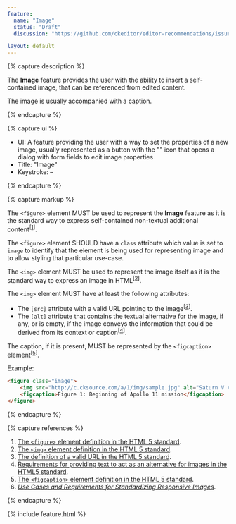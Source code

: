 ```yaml
---
feature:
  name: "Image"
  status: "Draft"
  discussion: "https://github.com/ckeditor/editor-recommendations/issues/14"

layout: default
---
```


{% capture description %}

The **Image** feature provides the user with the ability to insert a self-contained image, that can be referenced from edited content.

The image is usually accompanied with a caption.

{% endcapture %}

{% capture ui %}

 * UI: A feature providing the user with a way to set the properties of a new image, usually represented as a button with the "<i class="fa fa-image" aria-label="Image" title="Image"></i>" icon that opens a dialog with form fields to edit image properties
 * Title: "Image"
 * Keystroke: –

{% endcapture %}

{% capture markup %}

The `<figure>` element MUST be used to represent the **Image** feature as it is the standard way to express self-contained non-textual additional content<sup>[[1](#ref1)]</sup>.

The `<figure>` element SHOULD have a `class` attribute which value is set to `image` to identify that the element is being used for representing image and to allow styling that particular use-case.

The `<img>` element MUST be used to represent the image itself as it is the standard way to express an image in HTML<sup>[[2](#ref2)]</sup>.

The `<img>` element MUST have at least the following attributes:

* The `[src]` attribute with a valid URL pointing to the image<sup>[[3](#ref3)]</sup>.
* The `[alt]` attribute that contains the textual alternative for the image, if any, or is empty, if the image conveys the information that could be derived from its context or caption<sup>[[4](#ref4)]</sup>.

The caption, if it is present, MUST be represented by the `<figcaption>` element<sup>[[5](#ref5)]</sup>.

Example:

```html
<figure class="image">
	<img src="http://c.cksource.com/a/1/img/sample.jpg" alt="Saturn V carrying Apollo 11">
	<figcaption>Figure 1: Beginning of Apollo 11 mission</figcaption>
</figure>
```

{% endcapture %}

{% capture references %}

1. <a id="ref1"></a>[The `<figure>` element definition in the HTML 5 standard](http://www.w3.org/TR/html5/grouping-content.html#the-figure-element).
2. <a id="ref2"></a>[The `<img>` element definition in the HTML 5 standard](http://www.w3.org/TR/html5/embedded-content-0.html#the-img-element).
3. <a id="ref3"></a>[The definition of a valid URL in the HTML 5 standard](http://www.w3.org/TR/html5/infrastructure.html#urls).
4. <a id="ref4"></a>[Requirements for providing text to act as an alternative for images in the HTML5 standard](http://www.w3.org/TR/html5/embedded-content-0.html#alt).
5. <a id="ref5"></a>[The `<figcaption>` element definition in the HTML 5 standard](http://www.w3.org/TR/html5/grouping-content.html#the-figcaption-element).
6. <a id="ref6"></a>[<i>Use Cases and Requirements for Standardizing Responsive Images</i>](http://usecases.responsiveimages.org/).

{% endcapture %}

{% include feature.html %}
